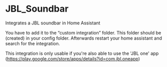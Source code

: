 # JBL_Soundbar

Integrates a JBL soundbar in Home Assistant


You have to add it to the “custom integration” folder. This folder should be (created) in your config folder. Afterwards restart your home assistant and search for the integration.


This integration is only usable if you're also able to use the 'JBL one' app (https://play.google.com/store/apps/details?id=com.jbl.oneapp)
